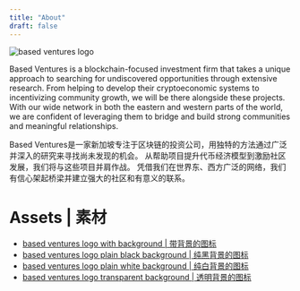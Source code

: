 ```yaml
---
title: "About"
draft: false
---
```


![based ventures logo](/img/basedventures_retrowave.jpg)

Based Ventures is a blockchain-focused investment firm that takes a unique approach to searching for undiscovered opportunities through extensive research. From helping to develop their cryptoeconomic systems to incentivizing community growth, we will be there alongside these projects. With our wide network in both the eastern and western parts of the world, we are confident of leveraging them to bridge and build strong communities and meaningful relationships.

Based Ventures是一家新加坡专注于区块链的投资公司，用独特的方法通过广泛并深入的研究来寻找尚未发现的机会。 从帮助项目提升代币经济模型到激励社区发展，我们将与这些项目并肩作战。 凭借我们在世界东、西方广泛的网络，我们有信心架起桥梁并建立强大的社区和有意义的联系。

# Assets | 素材
* [based ventures logo with background | 带背景的图标](/img/assets/bv_with_bg.jpg)
* [based ventures logo plain black background | 纯黑背景的图标](/img/assets/bv_black_bg.png)
* [based ventures logo plain white background | 纯白背景的图标](/img/assets/bv_white_bg.png)
* [based ventures logo transparent background | 透明背景的图标](/img/assets/bv_transparent_bg.png)